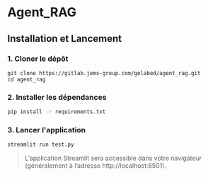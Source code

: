 # Agent_RAG 

##  Installation et Lancement

### 1. Cloner le dépôt

```bas
git clone https://gitlab.jems-group.com/gelabed/agent_rag.git
cd agent_rag
```


### 2. Installer les dépendances

```bash
pip install -r requirements.txt
```

### 3. Lancer l'application

```bash
streamlit run test.py
```

> L’application Streamlit sera accessible dans votre navigateur (généralement à l’adresse http://localhost:8501).


